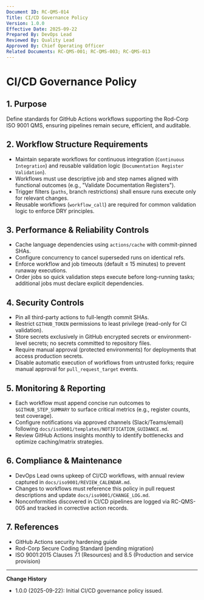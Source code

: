 ```yaml
---
Document ID: RC-QMS-014
Title: CI/CD Governance Policy
Version: 1.0.0
Effective Date: 2025-09-22
Prepared By: DevOps Lead
Reviewed By: Quality Lead
Approved By: Chief Operating Officer
Related Documents: RC-QMS-001; RC-QMS-003; RC-QMS-013
---
```


# CI/CD Governance Policy

## 1. Purpose
Define standards for GitHub Actions workflows supporting the Rod-Corp ISO 9001 QMS, ensuring pipelines remain secure, efficient, and auditable.

## 2. Workflow Structure Requirements
- Maintain separate workflows for continuous integration (`Continuous Integration`) and reusable validation logic (`Documentation Register Validation`).
- Workflows must use descriptive job and step names aligned with functional outcomes (e.g., "Validate Documentation Registers").
- Trigger filters (`paths`, branch restrictions) shall ensure runs execute only for relevant changes.
- Reusable workflows (`workflow_call`) are required for common validation logic to enforce DRY principles.

## 3. Performance & Reliability Controls
- Cache language dependencies using `actions/cache` with commit-pinned SHAs.
- Configure concurrency to cancel superseded runs on identical refs.
- Enforce workflow and job timeouts (default ≤ 15 minutes) to prevent runaway executions.
- Order jobs so quick validation steps execute before long-running tasks; additional jobs must declare explicit dependencies.

## 4. Security Controls
- Pin all third-party actions to full-length commit SHAs.
- Restrict `GITHUB_TOKEN` permissions to least privilege (read-only for CI validation).
- Store secrets exclusively in GitHub encrypted secrets or environment-level secrets; no secrets committed to repository files.
- Require manual approval (protected environments) for deployments that access production secrets.
- Disable automatic execution of workflows from untrusted forks; require manual approval for `pull_request_target` events.

## 5. Monitoring & Reporting
- Each workflow must append concise run outcomes to `$GITHUB_STEP_SUMMARY` to surface critical metrics (e.g., register counts, test coverage).
- Configure notifications via approved channels (Slack/Teams/email) following `docs/iso9001/templates/NOTIFICATION_GUIDANCE.md`.
- Review GitHub Actions insights monthly to identify bottlenecks and optimize caching/matrix strategies.

## 6. Compliance & Maintenance
- DevOps Lead owns upkeep of CI/CD workflows, with annual review captured in `docs/iso9001/REVIEW_CALENDAR.md`.
- Changes to workflows must reference this policy in pull request descriptions and update `docs/iso9001/CHANGE_LOG.md`.
- Nonconformities discovered in CI/CD pipelines are logged via RC-QMS-005 and tracked in corrective action records.

## 7. References
- GitHub Actions security hardening guide
- Rod-Corp Secure Coding Standard (pending migration)
- ISO 9001:2015 Clauses 7.1 (Resources) and 8.5 (Production and service provision)

---
**Change History**
- 1.0.0 (2025-09-22): Initial CI/CD governance policy issued.
